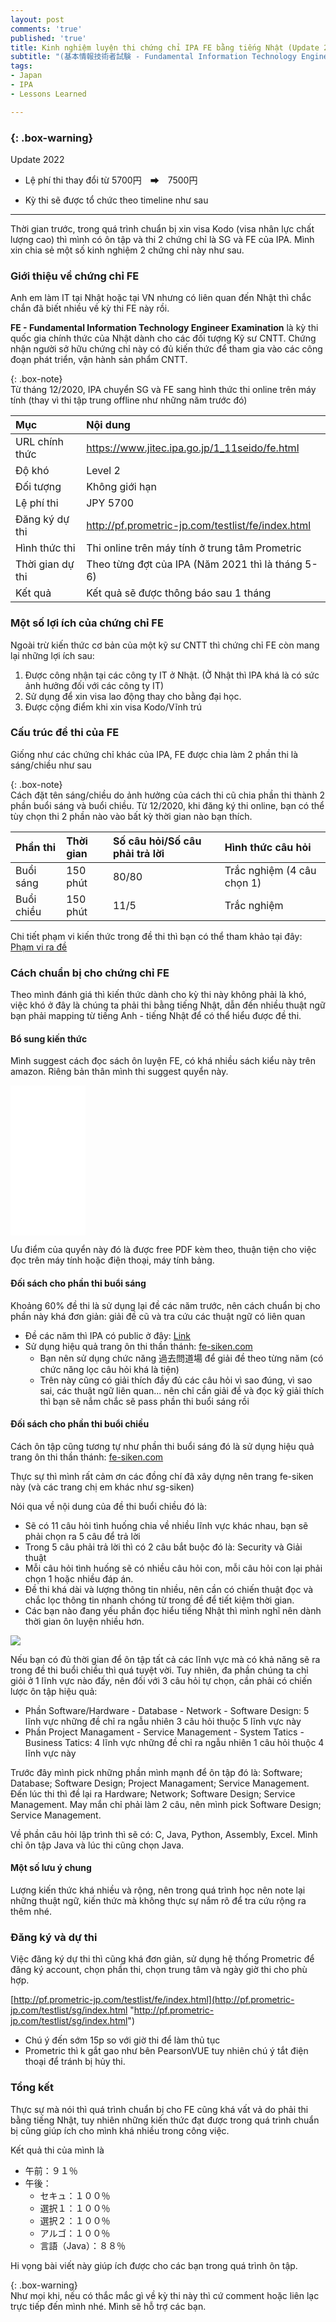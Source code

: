 ```yaml
---
layout: post
comments: 'true'
published: 'true'
title: Kinh nghiệm luyện thi chứng chỉ IPA FE bằng tiếng Nhật (Update 2021)
subtitle: "(基本情報技術者試験 - Fundamental Information Technology Engineer Examination)"
tags:
- Japan
- IPA
- Lessons Learned

---
```

### {: .box-warning}  
Update 2022

* Lệ phí thi thay đổi từ 5700円　➡　7500円


* Kỳ thi sẽ được tổ chức theo timeline như sau

***

Thời gian trước, trong quá trình chuẩn bị xin visa Kodo (visa nhân lực chất lượng cao) thì mình có ôn tập và thi 2 chứng chỉ là SG và FE của IPA. Mình xin chia sẻ một số kinh nghiệm 2 chứng chỉ này như sau.

### Giới thiệu về chứng chỉ FE

Anh em làm IT tại Nhật hoặc tại VN nhưng có liên quan đến Nhật thì chắc chắn đã biết nhiều về kỳ thi FE này rồi.

**FE - Fundamental Information Technology Engineer Examination** là kỳ thi quốc gia chính thức của Nhật dành cho các đối tượng Kỹ sư CNTT. Chứng nhận người sở hữu chứng chỉ này có đủ kiến thức để tham gia vào các công đoạn phát triển, vận hành sản phẩm CNTT.

{: .box-note}  
Từ tháng 12/2020, IPA chuyển SG và FE sang hình thức thi online trên máy tính (thay vì thi tập trung offline như những năm trước đó)

| Mục | Nội dung |
| :--- | :--- |
| URL chính thức | https://www.jitec.ipa.go.jp/1_11seido/fe.html |
| Độ khó | Level 2 |
| Đối tượng | Không giới hạn |
| Lệ phí thi | JPY 5700 |
| Đăng ký dự thi | http://pf.prometric-jp.com/testlist/fe/index.html |
| Hình thức thi | Thi online trên máy tính ở trung tâm Prometric |
| Thời gian dự thi | Theo từng đợt của IPA (Năm 2021 thì là tháng 5-6) |
| Kết quả | Kết quả sẽ được thông báo sau 1 tháng |

### Một số lợi ích của chứng chỉ FE

Ngoài trừ kiến thức cơ bản của một kỹ sư CNTT thì chứng chỉ FE còn mang lại những lợi ích sau:

1. Được công nhận tại các công ty IT ở Nhật. (Ở Nhật thì IPA khá là có sức ảnh hưởng đối với các công ty IT)
2. Sử dụng để xin visa lao động thay cho bằng đại học.
3. Được cộng điểm khi xin visa Kodo/Vĩnh trú

### Cấu trúc đề thi của FE

Giống như các chứng chỉ khác của IPA, FE được chia làm 2 phần thi là sáng/chiều như sau

{: .box-note}  
Cách đặt tên sáng/chiều do ảnh hưởng của cách thi cũ chia phần thi thành 2 phần buổi sáng và buổi chiều. Từ 12/2020, khi đăng ký thi online, bạn có thể tùy chọn thi 2 phần nào vào bất kỳ thời gian nào bạn thích.

| Phần thi | Thời gian | Số câu hỏi/Số câu phải trả lời | Hình thức câu hỏi |
| :--- | :--- | :--- | :--- |
| Buổi sáng | 150 phút | 80/80 | Trắc nghiệm (4 câu chọn 1) |
| Buổi chiều | 150 phút | 11/5 | Trắc nghiệm |

Chi tiết phạm vi kiến thức trong đề thi thì bạn có thể tham khảo tại đây: [Phạm vi ra đề](https://www.fe-siken.com/fehani.html "Phạm vi")

### Cách chuẩn bị cho chứng chỉ FE

Theo mình đánh giá thì kiến thức dành cho kỳ thi này không phải là khó, việc khó ở đây là chúng ta phải thi bằng tiếng Nhật, dẫn đến nhiều thuật ngữ bạn phải mapping từ tiếng Anh - tiếng Nhật để có thể hiểu được đề thi.

#### Bổ sung kiến thức

Mình suggest cách đọc sách ôn luyện FE, có khá nhiều sách kiểu này trên amazon. Riêng bản thân mình thi suggest quyển này.

<iframe style="width:120px;height:240px;" marginwidth="0" marginheight="0" scrolling="no" frameborder="0" src="//rcm-fe.amazon-adsystem.com/e/cm?lt1=_blank&bc1=000000&IS2=1&bg1=FFFFFF&fc1=000000&lc1=0000FF&t=cuonghapvn-22&language=ja_JP&o=9&p=8&l=as4&m=amazon&f=ifr&ref=as_ss_li_til&asins=4295010308&linkId=3c886a8dc4e6dbbbcd08302fbd177558"></iframe>

Ưu điểm của quyển này đó là được free PDF kèm theo, thuận tiện cho việc đọc trên máy tính hoặc điện thoại, máy tính bảng.

#### Đối sách cho phần thi buổi sáng

Khoảng 60% đề thi là sử dụng lại đề các năm trước, nên cách chuẩn bị cho phần này khá đơn giản: giải đề cũ và tra cứu các thuật ngữ có liên quan

* Đề các năm thì IPA có public ở đây: [Link](https://www.jitec.ipa.go.jp/1_04hanni_sukiru/_index_mondai.html)
* Sử dụng hiệu quả trang ôn thi thần thánh: [fe-siken.com](https://www.fe-siken.com/)
  * Bạn nên sử dụng chức năng 過去問道場 để giải đề theo từng năm (có chức năng lọc câu hỏi khá là tiện)
  * Trên này cũng có giải thích đầy đủ các câu hỏi vì sao đúng, vì sao sai, các thuật ngữ liên quan... nên chỉ cần giải đề và đọc kỹ giải thích thì bạn sẽ nắm chắc sẽ pass phần thi buổi sáng rồi

#### Đối sách cho phần thi buổi chiều

Cách ôn tập cũng tương tự như phần thi buổi sáng đó là sử dụng hiệu quả trang ôn thi thần thánh: [fe-siken.com](https://www.fe-siken.com/)

Thực sự thì mình rất cảm ơn các đồng chí đã xây dựng nên trang fe-siken này (và các trang chị em khác như sg-siken)

Nói qua về nội dung của đề thi buổi chiều đó là:

* Sẽ có 11 câu hỏi tình huống chia về nhiều lĩnh vực khác nhau, bạn sẽ phải chọn ra 5 câu để trả lời
* Trong 5 câu phải trả lời thì có 2 câu bắt buộc đó là: Security và Giải thuật
* Mỗi câu hỏi tình huống sẽ có nhiều câu hỏi con, mỗi câu hỏi con lại phải chọn 1 hoặc nhiều đáp án.
* Đề thi khá dài và lượng thông tin nhiều, nên cần có chiến thuật đọc và chắc lọc thông tin nhanh chóng từ trong đề để tiết kiệm thời gian.
* Các bạn nào đang yếu phần đọc hiểu tiếng Nhật thì mình nghĩ nên dành thời gian ôn luyện nhiều hơn.

![](https://www.fe-siken.com/img/03.png)

Nếu bạn có đủ thời gian để ôn tập tất cả các lĩnh vực mà có khả năng sẽ ra trong đề thi buổi chiều thì quá tuyệt vời. Tuy nhiên, đa phần chúng ta chỉ giỏi ở 1 lĩnh vực nào đấy, nên đối với 3 câu hỏi tự chọn, cần phải có chiến lược ôn tập hiệu quả:

* Phần Software/Hardware - Database - Network - Software Design: 5 lĩnh vực những đề chỉ ra ngẫu nhiên 3 câu hỏi thuộc 5 lĩnh vực này
* Phần Project Managament - Service Management - System Tatics - Business Tatics: 4 lĩnh vực những đề chỉ ra ngẫu nhiên 1 câu hỏi thuộc 4 lĩnh vực này

Trước đây mình pick những phần mình mạnh để ôn tập đó là: Software; Database; Software Design; Project Managament; Service Management. Đến lúc thi thì đề lại ra Hardware; Network; Software Design; Service Management. May mắn chỉ phải làm 2 câu, nên mình pick Software Design; Service Management.

Về phần câu hỏi lập trình thì sẽ có: C, Java, Python, Assembly, Excel. Mình chỉ ôn tập Java và lúc thi cũng chọn Java.

#### Một số lưu ý chung

Lượng kiến thức khá nhiều và rộng, nên trong quá trình học nên note lại những thuật ngữ, kiến thức mà không thực sự nắm rõ để tra cứu rộng ra thêm nhé.

### Đăng ký và dự thi

Việc đăng ký dự thi thì cũng khá đơn giản, sử dụng hệ thống Prometric để đăng ký account, chọn phần thi, chọn trung tâm và ngày giờ thi cho phù hợp.

[http://pf.prometric-jp.com/testlist/fe/index.html](http://pf.prometric-jp.com/testlist/sg/index.html "http://pf.prometric-jp.com/testlist/sg/index.html")

* Chú ý đến sớm 15p so với giờ thi để làm thủ tục
* Prometric thì k gắt gao như bên PearsonVUE tuy nhiên chú ý tắt điện thoại để tránh bị hủy thi.

### Tổng kết

Thực sự mà nói thì quá trình chuẩn bị cho FE cũng khá vất vả do phải thi bằng tiếng Nhật, tuy nhiên những kiến thức đạt được trong quá trình chuẩn bị cũng giúp ích cho mình khá nhiều trong công việc.

Kết quả thi của mình là

* 午前：９１％
* 午後：
  * セキュ：１００％
  * 選択１：１００％
  * 選択２：１００％
  * アルゴ：１００％
  * 言語（Java）：８８％

Hi vọng bài viết này giúp ích được cho các bạn trong quá trình ôn tập.

{: .box-warning}  
Như mọi khi, nếu có thắc mắc gì về kỳ thi này thì cứ comment hoặc liên lạc trực tiếp đến mình nhé. Mình sẽ hỗ trợ các bạn.